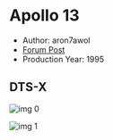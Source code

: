 # Apollo 13

* Author: aron7awol
* [Forum Post](https://www.avsforum.com/threads/bass-eq-for-filtered-movies.2995212/post-56694226)
* Production Year: 1995

## DTS-X

![img 0](https://i.imgur.com/JM78N86.jpg)

![img 1](https://i.imgur.com/0824GBK.png)

